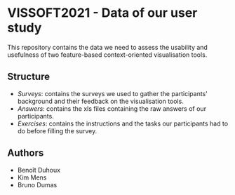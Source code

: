 # VISSOFT2021 - Data of our user study

This repository contains the data we need to assess the usability and usefulness of two feature-based context-oriented visualisation tools.

## Structure

* *Surveys*: contains the surveys we used to gather the participants' background and their feedback on the visualisation tools.
* *Answers*: contains the xls files containing the raw answers of our participants.
* *Exercises*: contains the instructions and the tasks our participants had to do before filling the survey.

## Authors

* Benoît Duhoux
* Kim Mens
* Bruno Dumas